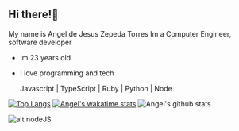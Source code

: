 ## Hi there!🚀
My name is Angel de Jesus Zepeda Torres
Im a Computer Engineer, software developer

- Im 23 years old
- I love programming and tech

  Javascript | TypeScript | Ruby | Python | Node

[![Top Langs](https://github-readme-stats.vercel.app/api/top-langs/?username=angel-zepeda&langs_count=8&layout=compact)](https://github.com/angel-zepeda)
[![Angel's wakatime stats](https://github-readme-stats.vercel.app/api/wakatime?username=angelzepedawaka)](https://github.com/angel-zepeda)
![Angel's github stats](https://github-readme-stats.vercel.app/api?username=angel-zepeda&layout=compact&show_icons=true)

![alt nodeJS](https://www.vectorlogo.zone/logos/nodejs/nodejs-icon.svg)
